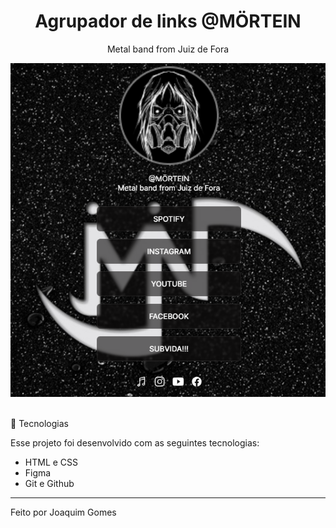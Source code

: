 <h1 align="center"> Agrupador de links @MÖRTEIN </h1>

<p align="center">
Metal band from Juiz de Fora
</p>
<p aling="center">
<img alt="Projeto" src="./assets/MORTEIN.png"  >
</p>
<br>
 🚀 Tecnologias

Esse projeto foi desenvolvido com as seguintes tecnologias:

- HTML e CSS
- Figma
- Git e Github

---

Feito por Joaquim Gomes
